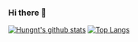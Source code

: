 ### Hi there 👋

[![Hungnt's github stats](https://github-readme-stats.vercel.app/api?username=kiyoshitaro&theme=gruvbox&show_icons=true)](https://github.com/kiyoshitaro/kiyoshitaro)
[![Top Langs](https://github-readme-stats.vercel.app/api/top-langs/?username=kiyoshitaro&hide=cmake,html,css,makefile&langs_count=12&layout=compact)](https://github.com/kiyoshitaro/kiyoshitaro)


<!--
**kiyoshitaro/kiyoshitaro** is a ✨ _special_ ✨ repository because its `README.md` (this file) appears on your GitHub profile.

Here are some ideas to get you started:

- 🔭 I’m currently working on ...
- 🌱 I’m currently learning ...
- 👯 I’m looking to collaborate on ...
- 🤔 I’m looking for help with ...
- 💬 Ask me about ...
- 📫 How to reach me: ...
- 😄 Pronouns: ...
- ⚡ Fun fact: ...
-->
